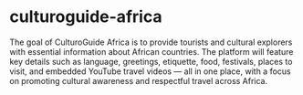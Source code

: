 # culturoguide-africa

The goal of CulturoGuide Africa is to provide tourists and cultural explorers with essential information about African countries. The platform will feature key details such as language, greetings, etiquette, food, festivals, places to visit, and embedded YouTube travel videos — all in one place, with a focus on promoting cultural awareness and respectful travel across Africa.
